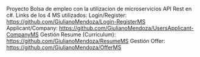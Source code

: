 Proyecto Bolsa de empleo con la utilizacion de microservicios API Rest en c#. Links de los 4 MS utilizados:
Login/Register: https://github.com/GiulianoMendoza/Login-RegisterMS
Applicant/Company: https://github.com/GiulianoMendoza/UsersApplicant-CompanyMS
Gestión Resume (Curriculum): https://github.com/GiulianoMendoza/ResumeMS
Gestión Offer: https://github.com/GiulianoMendoza/OfferMS
